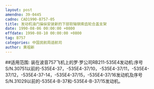 ```yaml
---
layout: post
amendno: 39-0445
cadno: CAD1990-B757-05
title: 发动机油门操纵安装新的下部软轴钢索齿轮合盖支架
date: 1990-08-06 00:00:00 +0800
effdate: 1990-08-10 00:00:00 +0800
tag: B757
categories: 中国民航局适航司
author: 黄祖新
---
```


##适用范围:
装在波音757飞机上的罗·罗公司RB211-535E4发动机:序号S/N.30751以前的-535E4-37，-535E4-37/10，-535E4-37/11，-535E4-37/12，-535E4-37-14，-535E4-37/15，-535E4-37/16发动机及序号S/N.31029以前的-535E4-B-37和-535E4-B-37/15发动机。

